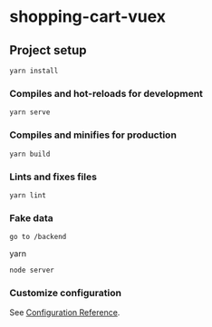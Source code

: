 # shopping-cart-vuex

## Project setup
```
yarn install
```

### Compiles and hot-reloads for development
```
yarn serve
```

### Compiles and minifies for production
```
yarn build
```

### Lints and fixes files
```
yarn lint
```

### Fake data 
```
go to /backend
```
yarn
```
node server
```
### Customize configuration
See [Configuration Reference](https://cli.vuejs.org/config/).
